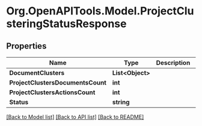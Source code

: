 
# Org.OpenAPITools.Model.ProjectClusteringStatusResponse

## Properties

Name | Type | Description | Notes
------------ | ------------- | ------------- | -------------
**DocumentClusters** | **List&lt;Object&gt;** |  | 
**ProjectClustersDocumentsCount** | **int** |  | 
**ProjectClustersActionsCount** | **int** |  | 
**Status** | **string** |  | 

[[Back to Model list]](../README.md#documentation-for-models)
[[Back to API list]](../README.md#documentation-for-api-endpoints)
[[Back to README]](../README.md)

